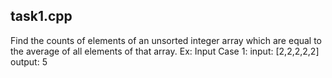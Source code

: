 ## task1.cpp
Find the counts of elements of an unsorted integer array which are equal to the average of all elements of that array.
    Ex:
    Input Case 1:
    input: [2,2,2,2,2]
    output:  5
 
